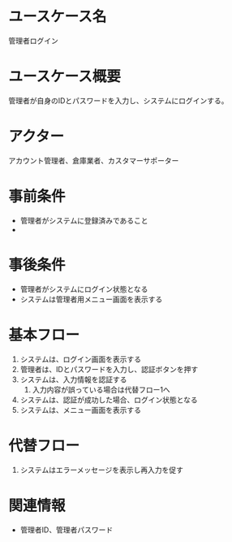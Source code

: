 # ユースケース名
管理者ログイン

# ユースケース概要
管理者が自身のIDとパスワードを入力し、システムにログインする。

# アクター
アカウント管理者、倉庫業者、カスタマーサポーター

# 事前条件
- 管理者がシステムに登録済みであること
- 

# 事後条件
- 管理者がシステムにログイン状態となる
- システムは管理者用メニュー画面を表示する

# 基本フロー
1. システムは、ログイン画面を表示する
2. 管理者は、IDとパスワードを入力し、認証ボタンを押す
3. システムは、入力情報を認証する
    1. 入力内容が誤っている場合は代替フロー1へ
4. システムは、認証が成功した場合、ログイン状態となる
5. システムは、メニュー画面を表示する

# 代替フロー
1. システムはエラーメッセージを表示し再入力を促す

# 関連情報
- 管理者ID、管理者パスワード